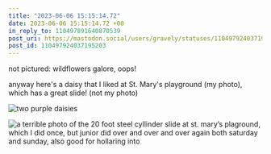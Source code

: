 ```yaml
---
title: "2023-06-06 15:15:14.72"
date: 2023-06-06 15:15:14.72 +00
in_reply_to: 110497891640870539
post_uri: https://mastodon.social/users/gravely/statuses/110497924037195203
post_id: 110497924037195203
---
```

not pictured: wildflowers galore, oops!

anyway here's a daisy that I liked at St. Mary's playground (my photo), which has a great slide! (not my photo)


![two purple daisies](/images/110497923586534232.jpeg)

![a terrible photo of the 20 foot steel cyllinder slide at st. mary’s plaground, which I did once, but junior did over and over and over again both saturday and sunday, also good for hollaring into](/images/110497923384512449.jpeg)

